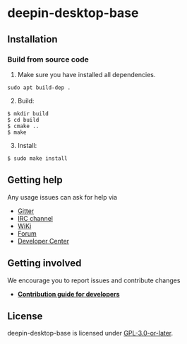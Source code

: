 # deepin-desktop-base

## Installation

### Build from source code

1. Make sure you have installed all dependencies.
````
sudo apt build-dep .
````
2. Build:

````
$ mkdir build
$ cd build
$ cmake ..
$ make
````

3. Install:
````
$ sudo make install
````

## Getting help

Any usage issues can ask for help via

* [Gitter](https://gitter.im/orgs/linuxdeepin/rooms)
* [IRC channel](https://webchat.freenode.net/?channels=deepin)
* [WiKi](https://wiki.deepin.org)
* [Forum](https://bbs.deepin.org)
* [Developer Center](https://github.com/linuxdeepin/deepin-desktop-base)

## Getting involved

We encourage you to report issues and contribute changes

- [**Contribution guide for developers**](https://github.com/linuxdeepin/developer-center/wiki/Contribution-Guidelines-for-Developers-en)

## License
deepin-desktop-base is licensed under [GPL-3.0-or-later](LICENSE).
